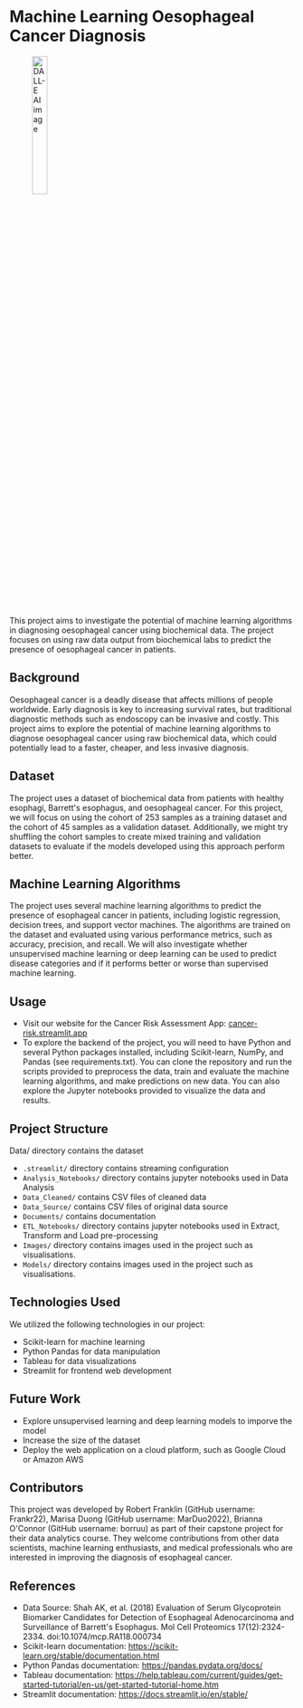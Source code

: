 # Machine Learning Oesophageal Cancer Diagnosis

<figure>
  <img src="Images/ai-generated-image-dalle.png" alt="DALL-E AI image" width="25%">
</figure>

This project aims to investigate the potential of machine learning algorithms in diagnosing oesophageal cancer using biochemical data. The project focuses on using raw data output from biochemical labs to predict the presence of oesophageal cancer in patients.

## Background
Oesophageal cancer is a deadly disease that affects millions of people worldwide. Early diagnosis is key to increasing survival rates, but traditional diagnostic methods such as endoscopy can be invasive and costly. This project aims to explore the potential of machine learning algorithms to diagnose oesophageal cancer using raw biochemical data, which could potentially lead to a faster, cheaper, and less invasive diagnosis.

## Dataset
The project uses a dataset of biochemical data from patients with healthy esophagi, Barrett's esophagus, and oesophageal cancer. For this project, we will focus on using the cohort of 253 samples as a training dataset and the cohort of 45 samples as a validation dataset. Additionally, we might try shuffling the cohort samples to create mixed training and validation datasets to evaluate if the models developed using this approach perform better.

## Machine Learning Algorithms
The project uses several machine learning algorithms to predict the presence of esophageal cancer in patients, including logistic regression, decision trees, and support vector machines. The algorithms are trained on the dataset and evaluated using various performance metrics, such as accuracy, precision, and recall. We will also investigate whether unsupervised machine learning or deep learning can be used to predict disease categories and if it performs better or worse than supervised machine learning.

## Usage
- Visit our website for the Cancer Risk Assessment App: [cancer-risk.streamlit.app](https://cancer-risk.streamlit.app/)
- To explore the backend of the project, you will need to have Python and several Python packages installed, including Scikit-learn, NumPy, and Pandas (see requirements.txt). You can clone the repository and run the scripts provided to preprocess the data, train and evaluate the machine learning algorithms, and make predictions on new data. You can also explore the Jupyter notebooks provided to visualize the data and results.

## Project Structure
Data/ directory contains the dataset
- `.streamlit/` directory contains streaming configuration
- `Analysis_Notebooks/` directory contains jupyter notebooks used in Data Analysis
- `Data_Cleaned/` contains CSV files of cleaned data
- `Data_Source/` contains CSV files of original data source
- `Documents/` contains documentation
- `ETL_Notebooks/` directory contains jupyter notebooks used in Extract, Transform and Load pre-processing
- `Images/` directory contains images used in the project such as visualisations.
- `Models/` directory contains images used in the project such as visualisations.

## Technologies Used
We utilized the following technologies in our project:
- Scikit-learn for machine learning
- Python Pandas for data manipulation
- Tableau for data visualizations
- Streamlit for frontend web development

## Future Work
- Explore unsupervised learning and deep learning models to imporve the model
- Increase the size of the dataset
- Deploy the web application on a cloud platform, such as Google Cloud or Amazon AWS

## Contributors
This project was developed by Robert Franklin (GitHub username: Frankr22), Marisa Duong (GitHub username: MarDuo2022), Brianna O'Connor (GitHub username: borruu) as part of their capstone project for their data analytics course. They welcome contributions from other data scientists, machine learning enthusiasts, and medical professionals who are interested in improving the diagnosis of esophageal cancer.

## References
- Data Source: Shah AK, et al. (2018) Evaluation of Serum Glycoprotein Biomarker Candidates for Detection of Esophageal Adenocarcinoma and Surveillance of Barrett's Esophagus. Mol Cell Proteomics 17(12):2324-2334. doi:10.1074/mcp.RA118.000734
- Scikit-learn documentation: https://scikit-learn.org/stable/documentation.html
- Python Pandas documentation: https://pandas.pydata.org/docs/
- Tableau documentation: https://help.tableau.com/current/guides/get-started-tutorial/en-us/get-started-tutorial-home.htm
- Streamlit documentation: https://docs.streamlit.io/en/stable/
